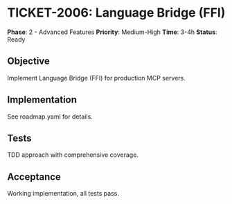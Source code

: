 # TICKET-2006: Language Bridge (FFI)

**Phase**: 2 - Advanced Features
**Priority**: Medium-High
**Time**: 3-4h
**Status**: Ready

## Objective
Implement Language Bridge (FFI) for production MCP servers.

## Implementation
See roadmap.yaml for details.

## Tests
TDD approach with comprehensive coverage.

## Acceptance
Working implementation, all tests pass.

